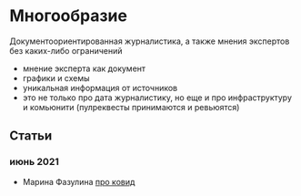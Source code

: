 # Многообразие

Документоориентированная журналистика, а также мнения экспертов без каких-либо ограничений

- мнение эксперта как документ
- графики и схемы
- уникальная информация от источников
- это не только про дата журналистику, но еще и про инфраструктуру и комьюнити (пулреквесты принимаются и ревьюятся)

## Статьи

### июнь 2021
- Марина Фазулина [про ковид](2021-06-covid)
